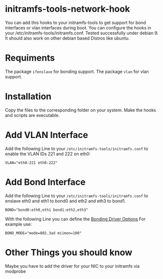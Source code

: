 # initramfs-tools-network-hook
You can add this hooks to your initramfs-tools to get support for bond interfaces or vlan interfaces during boot. You can configure the hooks in your /etc/initramfs-tools/initramfs.conf. Tested successfully under debian 9. It should also work on other debian based Distros like ubuntu.

# Requiments
The package `ifenslave` for bonding support.
The package `vlan` for vlan support.

# Installation
Copy the files to the corresponding folder on your system. Make the hooks and scripts are executable.

# Add VLAN Interface
Add the following Line to your `/etc/initramfs-tools/initramfs.conf` to enable the VLAN IDs 221 and 222 on eth0:
```
VLAN="eth0:221 eth0:222"
```
# Add Bond Interface
Add the following Line to your `/etc/initramfs-tools/initramfs.conf` to enslave eth0 and eth1 to bond0 and eth2 and eth3 to bond1.
```
BOND="bond0:eth0,eth1 bond1:eth2,eth3"
```
With the following Line you can define the [Bonding Driver Options](https://wiki.linuxfoundation.org/networking/bonding#bonding_driver_options)
For example use:
```
BOND_MODE="mode=802.3ad miimon=100"
```
# Other Things you should know
Maybe you have to add the driver for your NIC to your initramfs via modprobe
